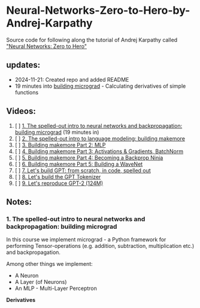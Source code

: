 # Neural-Networks-Zero-to-Hero-by-Andrej-Karpathy
Source code for following along the tutorial of Andrej Karpathy called ["Neural Networks: Zero to Hero"](https://www.youtube.com/playlist?list=PLAqhIrjkxbuWI23v9cThsA9GvCAUhRvKZ)

## updates:
- 2024-11-21: Created repo and added README
- 19 minutes into [building micrograd](https://www.youtube.com/watch?v=VMj-3S1tku0&list=PLAqhIrjkxbuWI23v9cThsA9GvCAUhRvKZ&index=1&ab_channel=AndrejKarpathy) - Calculating derivatives of simple functions 

## Videos:
1. [ ] [1. The spelled-out intro to neural networks and backpropagation: building micrograd](https://www.youtube.com/watch?v=VMj-3S1tku0&list=PLAqhIrjkxbuWI23v9cThsA9GvCAUhRvKZ&index=1&pp=iAQB) (19 minutes in)
2. [ ] [2. The spelled-out intro to language modeling: building makemore](https://www.youtube.com/watch?v=PaCmpygFfXo&list=PLAqhIrjkxbuWI23v9cThsA9GvCAUhRvKZ&index=2&t=5665s&pp=iAQB)
3. [ ] [3. Building makemore Part 2: MLP](https://www.youtube.com/watch?v=TCH_1BHY58I&list=PLAqhIrjkxbuWI23v9cThsA9GvCAUhRvKZ&index=3&pp=iAQB)
4. [ ] [4. Building makemore Part 3: Activations & Gradients, BatchNorm](https://www.youtube.com/watch?v=P6sfmUTpUmc&list=PLAqhIrjkxbuWI23v9cThsA9GvCAUhRvKZ&index=4&t=255s&pp=iAQB)
5. [ ] [5. Building makemore Part 4: Becoming a Backprop Ninja](https://www.youtube.com/watch?v=q8SA3rM6ckI&list=PLAqhIrjkxbuWI23v9cThsA9GvCAUhRvKZ&index=5&t=92s&pp=iAQB)
6. [ ] [6. Building makemore Part 5: Building a WaveNet](https://www.youtube.com/watch?v=t3YJ5hKiMQ0&list=PLAqhIrjkxbuWI23v9cThsA9GvCAUhRvKZ&index=6&pp=iAQB)
7. [ ] [7. Let's build GPT: from scratch, in code, spelled out](https://www.youtube.com/watch?v=kCc8FmEb1nY&list=PLAqhIrjkxbuWI23v9cThsA9GvCAUhRvKZ&index=7&t=2069s&pp=iAQB)
8. [ ] [8. Let's build the GPT Tokenizer](https://www.youtube.com/watch?v=zduSFxRajkE&list=PLAqhIrjkxbuWI23v9cThsA9GvCAUhRvKZ&index=9&pp=iAQB)
9. [ ] [9. Let's reproduce GPT-2 (124M)](https://www.youtube.com/watch?v=l8pRSuU81PU&list=PLAqhIrjkxbuWI23v9cThsA9GvCAUhRvKZ&index=10&pp=iAQB)

## Notes:

### 1. The spelled-out intro to neural networks and backpropagation: building micrograd
In this course we implement micrograd - a Python framework for performing Tensor-operations (e.g. addition, subtraction, multiplication etc.) and backpropagation.

Among other things we implement: 
- A Neuron
- A Layer (of Neurons)
- An MLP - Multi-Layer Perceptron

**Derivatives** 
